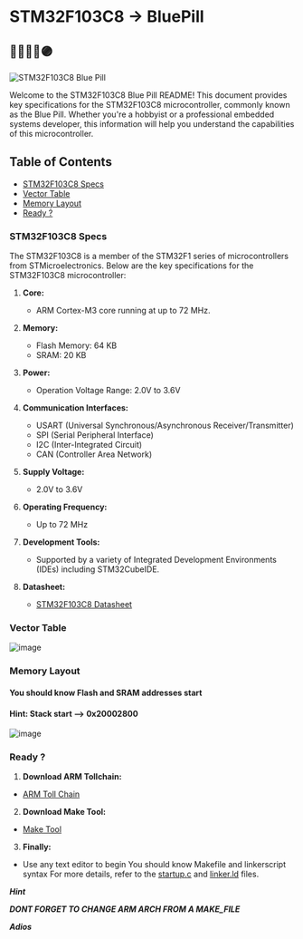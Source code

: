 # STM32F103C8 -> BluePill 

## 🔴🤞🔵🙏🟣 

![STM32F103C8 Blue Pill](https://github.com/NaderMohamed325/IEEE--Task/assets/112278447/dd6eea7f-2558-4cf5-add9-12b690f3b61d)

Welcome to the STM32F103C8 Blue Pill README! This document provides key specifications for the STM32F103C8 microcontroller, commonly known as the Blue Pill. Whether you're a hobbyist or a professional embedded systems developer, this information will help you understand the capabilities of this microcontroller.

## Table of Contents

 - [STM32F103C8 Specs](#STM32F103C8-Specs)
 - [Vector Table](#Vector-Table)
 - [Memory Layout](#Memory-Layout)
 - [Ready ?](#Ready-?)

### STM32F103C8 Specs
The STM32F103C8 is a member of the STM32F1 series of microcontrollers from STMicroelectronics. Below are the key specifications for the STM32F103C8 microcontroller:

1. **Core:**
   - ARM Cortex-M3 core running at up to 72 MHz.

2. **Memory:**
   - Flash Memory: 64 KB
   - SRAM: 20 KB

3. **Power:**
   - Operation Voltage Range: 2.0V to 3.6V

4. **Communication Interfaces:**
   - USART (Universal Synchronous/Asynchronous Receiver/Transmitter)
   - SPI (Serial Peripheral Interface)
   - I2C (Inter-Integrated Circuit)
   - CAN (Controller Area Network)

5. **Supply Voltage:**
    - 2.0V to 3.6V

6. **Operating Frequency:**
    - Up to 72 MHz

7. **Development Tools:**
    - Supported by a variety of Integrated Development Environments (IDEs) including STM32CubeIDE.

8. **Datasheet:**
    - [STM32F103C8 Datasheet](https://www.st.com/resource/en/datasheet/stm32f103c8.pdf)

### Vector Table
![image](https://github.com/NaderMohamed325/IEEE--Task/assets/112278447/2b170d97-d115-4fa3-8f74-f09b5234a280)

### Memory Layout
#### You should know Flash and SRAM addresses start  
#### Hint: Stack start —> 0x20002800
![image](https://github.com/NaderMohamed325/IEEE--Task/assets/112278447/0e02d363-d651-4f5e-b0e3-d9b026f2fab2)


### Ready ?
1. **Download ARM Tollchain:**
- [ARM Toll Chain](https://developer.arm.com/downloads/-/gnu-rm)
2. **Download Make Tool:**
- [Make Tool](https://gnuwin32.sourceforge.net/packages/make.htm)
3. **Finally:**
 - Use any text editor to begin
You should know Makefile and linkerscript syntax For more details, refer to the [startup.c](https://github.com/NaderMohamed325/IEEE--Task/blob/main/BluePill/startup.c) and [linker.ld](https://github.com/NaderMohamed325/IEEE--Task/blob/main/BluePill/linker.ld) files.

***Hint***
  
 ***DONT FORGET TO CHANGE ARM ARCH FROM A MAKE_FILE***


***Adios***
